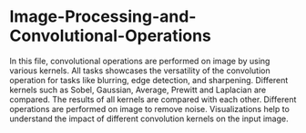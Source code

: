 # Image-Processing-and-Convolutional-Operations
In this file, convolutional operations are performed on image by using various kernels. All tasks showcases the versatility of the convolution operation for tasks like blurring, edge detection, and sharpening. Different kernels such as Sobel, Gaussian, Average, Prewitt and Laplacian are compared. The results of all kernels are compared with each other. Different operations are performed on image to remove noise. Visualizations help to understand the impact of different convolution kernels on the input image.

